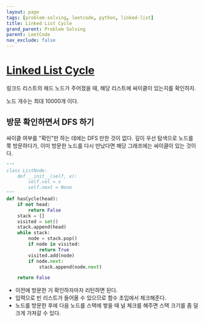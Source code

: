 ```yaml
---
layout: page
tags: [problem-solving, leetcode, python, linked-list]
title: Linked List Cycle
grand_parent: Problem Solving
parent: LeetCode
nav_exclude: false
---
```



# [Linked List Cycle](https://leetcode.com/problems/linked-list-cycle/)

 링크드 리스트의 헤드 노드가 주어졌을 때, 해당 리스트에 싸이클이
 있는지를 확인하자.

 노드 개수는 최대 10000개 이다.

## 방문 확인하면서 DFS 하기

 싸이클 여부를 "확인"만 하는 데에는 DFS 만한 것이 없다. 깊이 우선
 탐색으로 노드를 쭉 방문하다가, 이미 방문한 노드를 다시 만났다면 해당
 그래프에는 싸이클이 있는 것이다.


```python
"""
class ListNode:
    def __init__(self, x):
        self.val = x
        self.next = None
"""
def hasCycle(head):
    if not head:
        return False
    stack = []
    visited = set()
    stack.append(head)
    while stack:
        node = stack.pop()
        if node in visited:
            return True
        visited.add(node)
        if node.next:
            stack.append(node.next)

    return False
```


 - 이전에 방문한 거 확인하자마자 리턴하면 된다.
 - 입력으로 빈 리스트가 들어올 수 있으므로 함수 초입에서 체크해준다.
 - 노드를 방문한 후에 다음 노드를 스택에 쌓을 때 널 체크를 해주면 스택
   크기를 좀 덜 크게 가져갈 수 있다.
